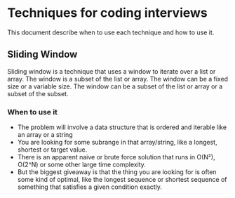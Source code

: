 # Techniques for coding interviews

This document describe when to use each technique and how to use it.

## Sliding Window

Sliding window is a technique that uses a window to iterate over a list or array. The window is a subset of the list or array. The window can be a fixed size or a variable size. The window can be a subset of the list or array or a subset of the subset.

### When to use it

-  The problem will involve a data structure that is ordered and iterable like an array or a string
-  You are looking for some subrange in that array/string, like a longest, shortest or target value.
-  There is an apparent naive or brute force solution that runs in O(N²), O(2^N) or some other large time complexity.
-  But the biggest giveaway is that the thing you are looking for is often some kind of optimal, like the longest sequence or shortest sequence of something that satisfies a given condition exactly.
